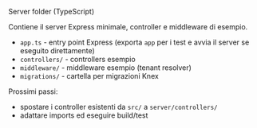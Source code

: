 Server folder (TypeScript)

Contiene il server Express minimale, controller e middleware di esempio.

- `app.ts` - entry point Express (exporta `app` per i test e avvia il server se eseguito direttamente)
- `controllers/` - controllers esempio
- `middleware/` - middleware esempio (tenant resolver)
- `migrations/` - cartella per migrazioni Knex

Prossimi passi:
- spostare i controller esistenti da `src/` a `server/controllers/`
- adattare imports ed eseguire build/test
